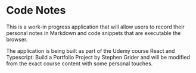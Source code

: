 # Code Notes

This is a work-in progress application that will allow users to record their personal notes in Markdown and code snippets that are executable the browser.

The application is being built as part of the Udemy course React and Typescript: Build a Portfolio Project by Stephen Grider and will be modified from the exact course content with some personal touches.
